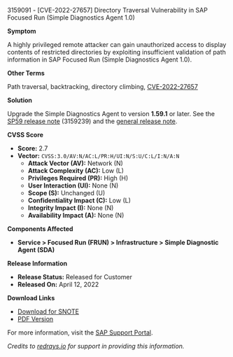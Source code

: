 3159091 - [CVE-2022-27657] Directory Traversal Vulnerability in SAP Focused Run (Simple Diagnostics Agent 1.0)

**Symptom**

A highly privileged remote attacker can gain unauthorized access to display contents of restricted directories by exploiting insufficient validation of path information in SAP Focused Run (Simple Diagnostics Agent 1.0).

**Other Terms**

Path traversal, backtracking, directory climbing, [CVE-2022-27657](https://cve.mitre.org/cgi-bin/cvename.cgi?name=CVE-2022-27657)

**Solution**

Upgrade the Simple Diagnostics Agent to version **1.59.1** or later. See the [SP59 release note](https://me.sap.com/notes/3159239) (3159239) and the [general release note](https://me.sap.com/notes/2369401).

**CVSS Score**

- **Score:** 2.7
- **Vector:** `CVSS:3.0/AV:N/AC:L/PR:H/UI:N/S:U/C:L/I:N/A:N`
  - **Attack Vector (AV):** Network (N)
  - **Attack Complexity (AC):** Low (L)
  - **Privileges Required (PR):** High (H)
  - **User Interaction (UI):** None (N)
  - **Scope (S):** Unchanged (U)
  - **Confidentiality Impact (C):** Low (L)
  - **Integrity Impact (I):** None (N)
  - **Availability Impact (A):** None (N)

**Components Affected**

- **Service > Focused Run (FRUN) > Infrastructure > Simple Diagnostic Agent (SDA)**

**Release Information**

- **Release Status:** Released for Customer
- **Released On:** April 12, 2022

**Download Links**

- [Download for SNOTE](https://notesdownloads.sap.com/note/0040000000479462022)
- [PDF Version](https://userapps.support.sap.com/sap/support/sfm/notes/print/0003159091?language=en-US&token=B45A95B52B25FF15BCCAEEFAB67CF304)

For more information, visit the [SAP Support Portal](https://me.sap.com/).

*Credits to [redrays.io](https://redrays.io) for support in providing this information.*